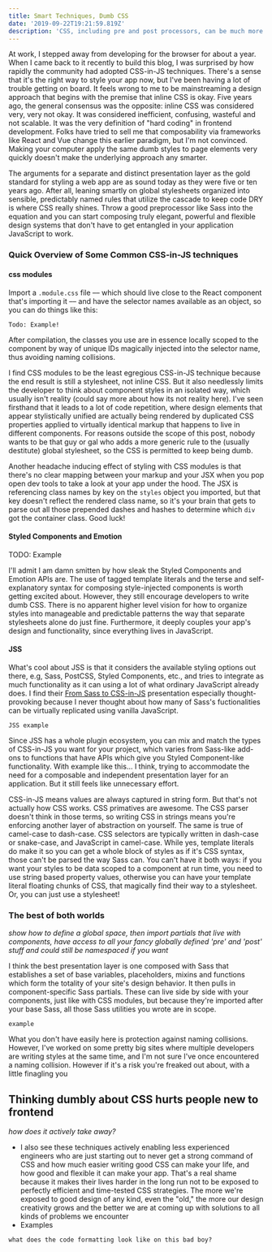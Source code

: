 ```yaml
---
title: Smart Techniques, Dumb CSS
date: '2019-09-22T19:21:59.819Z'
description: 'CSS, including pre and post processors, can be much more powerful and elegant globally scoped. Its okay not to jam styles into components with JavaScript'
---
```


At work, I stepped away from developing for the browser for about a year. When I came back to it recently to build this blog, I was surprised by how rapidly the community had adopted CSS-in-JS techniques. There's a sense that it's the right way to style your app now, but I've been having a lot of trouble getting on board. It feels wrong to me to be mainstreaming a design approach that begins with the premise that inline CSS is okay. Five years ago, the general consensus was the opposite: inline CSS was considered very, very not okay. It was considered inefficient, confusing, wasteful and not scalable. It was the very definition of "hard coding" in frontend development. Folks have tried to sell me that composability via frameworks like React and Vue change this earlier paradigm, but I'm not convinced. Making your computer apply the same dumb styles to page elements very quickly doesn't make the underlying approach any smarter.

The arguments for a separate and distinct presentation layer as the gold standard for styling a web app are as sound today as they were five or ten years ago. After all, leaning smartly on global stylesheets organized into sensible, predictably named rules that utilize the cascade to keep code DRY is where CSS really shines. Throw a good preprocessor like Sass into the equation and you can start composing truly elegant, powerful and flexible design systems that don't have to get entangled in your application JavaScript to work.

### Quick Overview of Some Common CSS-in-JS techniques

#### **css modules**

Import a `.module.css` file –– which should live close to the React component that's importing it –– and have the selector names available as an object, so you can do things like this:

```
Todo: Example!
```

After compilation, the classes you use are in essence locally scoped to the component by way of unique IDs magically injected into the selector name, thus avoiding naming collisions.

I find CSS modules to be the least egregious CSS-in-JS technique because the end result is still a stylesheet, not inline CSS. But it also needlessly limits the developer to think about component styles in an isolated way, which usually isn't reality (could say more about how its not reality here). I've seen firsthand that it leads to a lot of code repetition, where design elements that appear stylistically unified are actually being rendered by duplicated CSS properties applied to virtually identical markup that happens to live in different components. For reasons outside the scope of this post, nobody wants to be that guy or gal who adds a more generic rule to the (usually destitute) global stylesheet, so the CSS is permitted to keep being dumb.

Another headache inducing effect of styling with CSS modules is that there's no clear mapping between your markup and your JSX when you pop open dev tools to take a look at your app under the hood. The JSX is referencing class names by key on the `styles` object you imported, but that key doesn't reflect the rendered class name, so it's your brain that gets to parse out all those prepended dashes and hashes to determine which `div` got the container class. Good luck!

#### **Styled Components** and **Emotion**

TODO: Example

I'll admit I am damn smitten by how sleak the Styled Components and Emotion APIs are. The use of tagged template literals and the terse and self-explanatory syntax for composing style-injected components is worth getting excited about. However, they still encourage developers to write dumb CSS. There is no apparent higher level vision for how to organize styles into manageable and predictable patterns the way that separate stylesheets alone do just fine. Furthermore, it deeply couples your app's design and functionality, since everything lives in JavaScript.

#### JSS

What's cool about JSS is that it considers the available styling options out there, e.g, Sass, PostCSS, Styled Components, etc., and tries to integrate as much functionality as it can using a lot of what ordinary JavaScript already does. I find their <a href="https://cssinjs.org/from-sass-to-cssinjs" target=_blank>From Sass to CSS-in-JS</a> presentation especially thought-provoking because I never thought about how many of Sass's fuctionalities can be virtually replicated using vanilla JavaScript.

```
JSS example
```

Since JSS has a whole plugin ecosystem, you can mix and match the types of CSS-in-JS you want for your project, which varies from Sass-like add-ons to functions that have APIs which give you Styled Component-like functionality. With example like this... I think, trying to accommodate the need for a composable and independent presentation layer for an application. But it still feels like unnecessary effort.

CSS-in-JS means values are always captured in string form. But that's not actually how CSS works. CSS primatives are awesome. The CSS parser doesn't think in those terms, so writing CSS in strings means you're enforcing another layer of abstraction on yourself. The same is true of camel-case to dash-case. CSS selectors are typically written in dash-case or snake-case, and JavaScript in camel-case. While yes, template literals do make it so you can get a whole block of styles as if it's CSS syntax, those can't be parsed the way Sass can. You can't have it both ways: if you want your styles to be data scoped to a component at run time, you need to use string based property values, otherwise you can have your template literal floating chunks of CSS, that magically find their way to a stylesheet. Or, you can just use a stylesheet!

### The best of both worlds

_show how to define a global space, then import partials that live with components, have access to all your fancy globally defined 'pre' and 'post' stuff and could still be namespaced if you want_

I think the best presentation layer is one composed with Sass that establishes a set of base variables, placeholders, mixins and functions which form the totality of your site's design behavior. It then pulls in component-specific Sass partials. These can live side by side with your components, just like with CSS modules, but because they're imported after your base Sass, all those Sass utilities you wrote are in scope.

```
example
```

What you don't have easily here is protection against naming collisions. However, I've worked on some pretty big sites where multiple developers are writing styles at the same time, and I'm not sure I've once encountered a naming collision. However if it's a risk you're freaked out about, with a little finagling you

## Thinking dumbly about CSS hurts people new to frontend

_how does it actively take away?_

- I also see these techniques actively enabling less experienced engineers who are just starting out to never get a strong command of CSS and how much easier writing good CSS can make your life, and how good and flexible it can make your app. That's a real shame because it makes their lives harder in the long run not to be exposed to perfectly efficient and time-tested CSS strategies. The more we're exposed to good design of any kind, even the "old," the more our design creativity grows and the better we are at coming up with solutions to all kinds of problems we encounter
- Examples

```
what does the code formatting look like on this bad boy?
```

